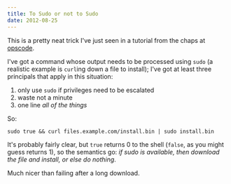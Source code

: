 ```yaml
---
title: To Sudo or not to Sudo
date: 2012-08-25
---
```


This is a pretty neat trick I've just seen in a tutorial from the
chaps at [opscode](http://wiki.opscode.com/).

I've got a command whose output needs to be processed using `sudo`
(a realistic example is `curl`ing down a file to install); 
I've got at least three principals that apply in this situation:

1. only use `sudo` if privileges need to be escalated
2. waste not a minute
3. one line *all of the things*

So:

    sudo true && curl files.example.com/install.bin | sudo install.bin

It's probably fairly clear, but `true` returns 0 to the shell (`false`,
as you might guess returns 1), so the semantics go: *if sudo is available,
then download the file and install, or else do nothing*.

Much nicer than failing after a long download.
